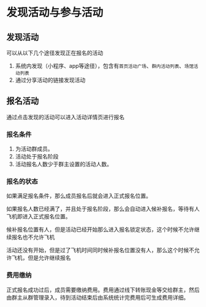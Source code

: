 # 发现活动与参与活动

## 发现活动

可以从以下几个途径发现正在报名的活动

1. 系统内发现（小程序、app等途径），包含有`首页活动广场`、`群内活动列表`、`场馆活动列表`
2. 通过分享活动的链接发现活动

## 报名活动

通过点击发现的活动可以进入活动详情页进行报名

### 报名条件

1. 为活动群成员。
2. 活动处于报名阶段
3. 活动报名人数少于群主设置的活动人数。

### 报名的状态

如果满足报名条件，那么成员报名后就会进入正式报名位置。

如果报名人数已经满了，并且处于报名阶段，那么会自动进入候补报名，等待有人飞机即进入正式报名位置。

候补报名位置有人，但是活动已经开始那么进入报名锁定状态，这个时候不允许继续报名也不允许飞机

活动还没有开始，但是过了飞机时间同时候补报名位置没有人，那么这个时候不允许飞机，但是允许继续报名

### 费用缴纳

正式报名成功过后，成员需要缴纳费用。费用通过线下转账现金等交给群主，然后由群主从群管理录入，待到活动结束后由系统统计完费用后可生成费用详细。
